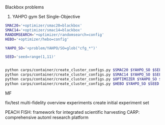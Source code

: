 Blackbox problems

1. YAHPO gym Set Single-Objective
```bash
SMAC20='+optimizer/smac20=blackbox'
SMAC14='+optimizer/smac14=blackbox'
RANDOMSEARCH='+optimizer/randomsearch=config'
HEBO='+optimizer/hebo=config'

YAHPO_SO='+problem/YAHPO/SO=glob("cfg_*")'

SEED='seed=range(1,11)'


python carps/container/create_cluster_configs.py $SMAC20 $YAHPO_SO $SEED --multirun
python carps/container/create_cluster_configs.py $SMAC14 $YAHPO_SO $SEED --multirun
python carps/container/create_cluster_configs.py $OPTIMIZER $YAHPO_SO $SEED --multirun
python carps/container/create_cluster_configs.py $HEBO $YAHPO_SO $SEED --multirun

```


MF


fix/test multi-fidelity
overview experiments
create initial experiment set


PEACH
FISH:  framework for integrated scientific harvesting
CARP: comprehensive automl research platform